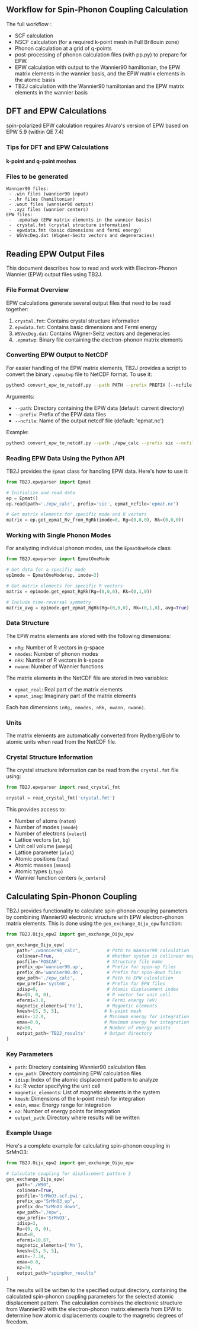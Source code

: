 ## Workflow for Spin-Phonon Coupling Calculation 
The full workflow :
- SCF calculation
- NSCF calculation (for a required k-point mesh in Full Brillouin zone)
- Phonon calculation at a grid of q-points
- post-processing of phonon calculation files (with pp.py) to prepare for EPW. 
- EPW calculation with output to the Wannier90 hamiltonian, the EPW matrix elements in the wannier basis, and the EPW matrix elements in the atomic basis
- TB2J calculation with the Wannier90 hamiltonian and the EPW matrix elements in the wannier basis

## DFT and EPW Calculations

  spin-polarized EPW calculation requires Alvaro's version of EPW based on EPW 5.9 (within QE 7.4)

### Tips for DFT and EPW Calculations

#### k-point  and q-point meshes

### Files to be generated
    Wannier90 files:
     - .win files (wannier90 input)
     - .hr files (hamiltonian)
     - .wout files (wannier90 output)
     - .xyz files (wannier centers)
    EPW files:
     -  .epmatwp (EPW matrix elements in the wannier basis)
     -  crystal.fmt (crystal structure information)
     -  epwdata.fmt (basic dimensions and fermi energy)
     -  WSVecDeg.dat (Wigner-Seitz vectors and degeneracies)



## Reading EPW Output Files

This document describes how to read and work with Electron-Phonon Wannier (EPW) output files using TB2J.

### File Format Overview

EPW calculations generate several output files that need to be read together:

1. `crystal.fmt`: Contains crystal structure information
2. `epwdata.fmt`: Contains basic dimensions and Fermi energy
3. `WSVecDeg.dat`: Contains Wigner-Seitz vectors and degeneracies
4. `.epmatwp`: Binary file containing the electron-phonon matrix elements

### Converting EPW Output to NetCDF

For easier handling of the EPW matrix elements, TB2J provides a script to convert the binary `.epmatwp` file to NetCDF format. To use it:

```bash
python3 convert_epw_to_netcdf.py --path PATH --prefix PREFIX [--ncfile NCFILE]
```

Arguments:
- `--path`: Directory containing the EPW data (default: current directory)
- `--prefix`: Prefix of the EPW data files
- `--ncfile`: Name of the output netcdf file (default: 'epmat.nc')

Example:
```bash
python3 convert_epw_to_netcdf.py --path ./epw_calc --prefix sic --ncfile epmat.nc
```

### Reading EPW Data Using the Python API

TB2J provides the `Epmat` class for handling EPW data. Here's how to use it:

```python
from TB2J.epwparser import Epmat

# Initialize and read data
ep = Epmat()
ep.read(path='./epw_calc', prefix='sic', epmat_ncfile='epmat.nc')

# Get matrix elements for specific mode and R vectors
matrix = ep.get_epmat_Rv_from_RgRk(imode=0, Rg=(0,0,0), Rk=(0,0,0))
```

### Working with Single Phonon Modes

For analyzing individual phonon modes, use the `EpmatOneMode` class:

```python
from TB2J.epwparser import EpmatOneMode

# Get data for a specific mode
ep1mode = EpmatOneMode(ep, imode=3)

# Get matrix elements for specific R vectors
matrix = ep1mode.get_epmat_RgRk(Rg=(0,0,0), Rk=(0,1,0))

# Include time-reversal symmetry
matrix_avg = ep1mode.get_epmat_RgRk(Rg=(0,0,0), Rk=(0,1,0), avg=True)
```

### Data Structure

The EPW matrix elements are stored with the following dimensions:

- `nRg`: Number of R vectors in g-space
- `nmodes`: Number of phonon modes
- `nRk`: Number of R vectors in k-space
- `nwann`: Number of Wannier functions

The matrix elements in the NetCDF file are stored in two variables:
- `epmat_real`: Real part of the matrix elements
- `epmat_imag`: Imaginary part of the matrix elements

Each has dimensions `(nRg, nmodes, nRk, nwann, nwann)`.

### Units

The matrix elements are automatically converted from Rydberg/Bohr to atomic units when read from the NetCDF file.

### Crystal Structure Information

The crystal structure information can be read from the `crystal.fmt` file using:

```python
from TB2J.epwparser import read_crystal_fmt

crystal = read_crystal_fmt('crystal.fmt')
```

This provides access to:
- Number of atoms (`natom`)
- Number of modes (`nmode`)
- Number of electrons (`nelect`)
- Lattice vectors (`at`, `bg`)
- Unit cell volume (`omega`)
- Lattice parameter (`alat`)
- Atomic positions (`tau`)
- Atomic masses (`amass`)
- Atomic types (`ityp`)
- Wannier function centers (`w_centers`)

## Calculating Spin-Phonon Coupling

TB2J provides functionality to calculate spin-phonon coupling parameters by combining Wannier90 electronic structure with EPW electron-phonon matrix elements. This is done using the `gen_exchange_Oiju_epw` function:

```python
from TB2J.Oiju_epw2 import gen_exchange_Oiju_epw

gen_exchange_Oiju_epw(
    path="./wannier90_calc",          # Path to Wannier90 calculation
    colinear=True,                    # Whether system is collinear magnetic
    posfile='POSCAR',                 # Structure file name
    prefix_up='wannier90.up',         # Prefix for spin-up files
    prefix_dn='wannier90.dn',         # Prefix for spin-down files
    epw_path='./epw_calc',            # Path to EPW calculation
    epw_prefix='system',              # Prefix for EPW files
    idisp=0,                          # Atomic displacement index
    Ru=(0, 0, 0),                     # R vector for unit cell
    efermi=3.0,                       # Fermi energy (eV)
    magnetic_elements=['Fe'],         # Magnetic elements
    kmesh=[5, 5, 5],                 # k-point mesh
    emin=-12.0,                      # Minimum energy for integration
    emax=0.0,                        # Maximum energy for integration
    nz=50,                           # Number of energy points
    output_path='TB2J_results'       # Output directory
)
```

### Key Parameters

- `path`: Directory containing Wannier90 calculation files
- `epw_path`: Directory containing EPW calculation files
- `idisp`: Index of the atomic displacement pattern to analyze
- `Ru`: R vector specifying the unit cell
- `magnetic_elements`: List of magnetic elements in the system
- `kmesh`: Dimensions of the k-point mesh for integration
- `emin`, `emax`: Energy range for integration
- `nz`: Number of energy points for integration
- `output_path`: Directory where results will be written

### Example Usage

Here's a complete example for calculating spin-phonon coupling in SrMnO3:

```python
from TB2J.Oiju_epw2 import gen_exchange_Oiju_epw

# Calculate coupling for displacement pattern 3
gen_exchange_Oiju_epw(
    path="./W90",
    colinear=True,
    posfile='SrMnO3.scf.pwi',
    prefix_up="SrMnO3_up",
    prefix_dn="SrMnO3_down",
    epw_path='./epw',
    epw_prefix='SrMnO3',
    idisp=3,
    Ru=(0, 0, 0),
    Rcut=8,
    efermi=10.67,
    magnetic_elements=['Mn'],
    kmesh=[5, 5, 5],
    emin=-7.34,
    emax=0.0,
    nz=70,
    output_path="spinphon_results"
)
```

The results will be written to the specified output directory, containing the calculated spin-phonon coupling parameters for the selected atomic displacement pattern. The calculation combines the electronic structure from Wannier90 with the electron-phonon matrix elements from EPW to determine how atomic displacements couple to the magnetic degrees of freedom.
